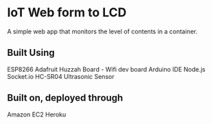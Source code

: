 # IoT Web form to LCD

A simple web app that monitors the level of contents in a container.

## Built Using
ESP8266 Adafruit Huzzah Board - Wifi dev board
Arduino IDE
Node.js
Socket.io
HC-SR04 Ultrasonic Sensor


## Built on, deployed through
Amazon EC2
Heroku
